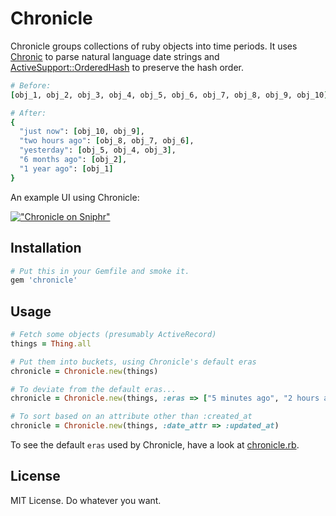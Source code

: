 Chronicle
=========

Chronicle groups collections of ruby objects into time periods.
It uses [Chronic](https://github.com/mojombo/chronic/) to parse natural language date strings
and [ActiveSupport::OrderedHash](http://apidock.com/rails/ActiveSupport/OrderedHash)
to preserve the hash order.

```ruby
# Before:
[obj_1, obj_2, obj_3, obj_4, obj_5, obj_6, obj_7, obj_8, obj_9, obj_10]

# After:
{
  "just now": [obj_10, obj_9],
  "two hours ago": [obj_8, obj_7, obj_6],
  "yesterday": [obj_5, obj_4, obj_3],
  "6 months ago": [obj_2],
  "1 year ago": [obj_1]
}
```

An example UI using Chronicle:

[ !["Chronicle on Sniphr"](http://f.cl.ly/items/2I2q0P0w2Z2r0D0d390D/chronicle.png "Chronicle on Sniphr") ](http://sniphr.com "Sniphr")

Installation
------------

```ruby
# Put this in your Gemfile and smoke it.
gem 'chronicle'
```

Usage
-----

```ruby
# Fetch some objects (presumably ActiveRecord)
things = Thing.all

# Put them into buckets, using Chronicle's default eras
chronicle = Chronicle.new(things)

# To deviate from the default eras...
chronicle = Chronicle.new(things, :eras => ["5 minutes ago", "2 hours ago", "three weeks ago"])

# To sort based on an attribute other than :created_at
chronicle = Chronicle.new(things, :date_attr => :updated_at)
```

To see the default `eras` used by Chronicle, have a look at 
[chronicle.rb](https://github.com/zeke/chronicle/blob/master/lib/chronicle.rb#L16).

License
-------

MIT License. Do whatever you want.